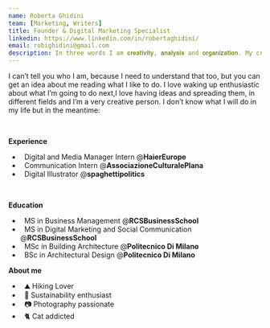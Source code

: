 ```yaml
---
name: Roberta Ghidini
team: [Marketing, Writers]
title: Founder & Digital Marketing Specialist
linkedin: https://www.linkedin.com/in/robertaghidini/
email: robighidini@gmail.com
description: In three words I am 𝐜𝐫𝐞𝐚𝐭𝐢𝐯𝐢𝐭𝐲, 𝐚𝐧𝐚𝐥𝐲𝐬𝐢𝐬 and 𝐨𝐫𝐠𝐚𝐧𝐢𝐳𝐚𝐭𝐢𝐨𝐧. My creative side leads me to create exclusive and original contents. My passion for discovering marketing insights leads me to analyse data under different points of view. Structured and concrete ideas permit me to well organize team projects.
---
```


I can’t tell you who I am, because I need to understand that too, but you can get an idea about me reading what I like to do.
I love waking up enthusiastic about what I’m going to do next,I love having ideas and spreading them, in different fields and I’m a very creative person. 
I don’t know what I will do in my life but in the meantime: 

<br />

**Experience**
- &nbsp; Digital and Media Manager Intern @**HaierEurope**
- &nbsp; Communication Intern @**AssociazioneCulturalePlana** 
- &nbsp; Digital Illustrator @**spaghettipolitics**

<br />

**Education**
- &nbsp; MS in Business Management @**RCSBusinessSchool**
- &nbsp; MS in Digital Marketing and Social Communication @**RCSBusinessSchool**
- &nbsp; MSc in Building Architecture @**Politecnico Di Milano**
- &nbsp; BSc in Architectural Design @**Politecnico Di Milano**

**About me**
- &nbsp; ⛰️ Hiking Lover
- &nbsp; 🌻 Sustainability enthusiast
- &nbsp; 📷 Photography passionate
- &nbsp; 🐈 Cat addicted

